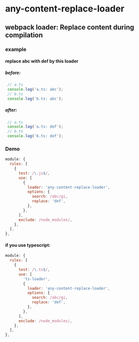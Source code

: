 # any-content-replace-loader
## webpack loader: Replace content during compilation

### example
#### replace abc with def by this loader

##### before:
```js
 // a.ts
 console.log('a.ts: abc');
 // b.ts
 console.log('b.ts: abc');
```
##### after:
```js
 // a.ts
 console.log('a.ts: def');
 // b.ts
 console.log('b.ts: def');
```


### Demo
```js
module: {
  rules: [
    {
      test: /\.js$/,
      use: [
        {
          loader: 'any-content-replace-loader',
          options: {
            search: /abc/gi,
            replace: 'def',
          },
        },
      ],
      exclude: /node_modules/,
    },
  ],
},
```

#### if you use typescript:
```js
module: {
  rules: [
    {
      test: /\.ts$/,
      use: [
        'ts-loader',
        {
          loader: 'any-content-replace-loader',
          options: {
            search: /abc/gi,
            replace: 'def',
          },
        },
      ],
      exclude: /node_modules/,
    },
  ],
},
```